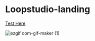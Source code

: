 # Loopstudio-landing
 [Test Here](https://zen-villani-d474a6.netlify.app/)

![ezgif com-gif-maker (1)](https://user-images.githubusercontent.com/50673887/130646520-1e8e7431-d6a0-4aa6-a4ad-852e5916c4f7.gif)
